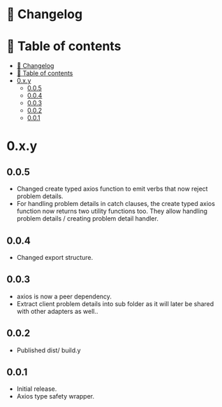 # 📜 Changelog

# 📖 Table of contents

<!-- TOC -->
* [📜 Changelog](#-changelog)
* [📖 Table of contents](#-table-of-contents)
* [0.x.y](#0xy)
  * [0.0.5](#005)
  * [0.0.4](#004)
  * [0.0.3](#003)
  * [0.0.2](#002)
  * [0.0.1](#001)
<!-- TOC -->

# 0.x.y

## 0.0.5
- Changed create typed axios function to emit verbs that now reject problem details.
- For handling problem details in catch clauses, the create typed axios function now returns two utility functions too. They allow handling problem details / creating problem detail handler.

## 0.0.4
- Changed export structure.

## 0.0.3
- axios is now a peer dependency.
- Extract client problem details into sub folder as it will later be shared with other adapters as well..

## 0.0.2
- Published dist/ build.y

## 0.0.1
- Initial release.
- Axios type safety wrapper.